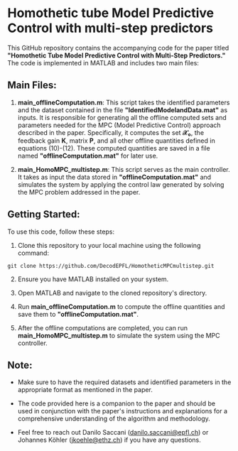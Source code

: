 # Homothetic tube Model Predictive Control with multi-step predictors

This GitHub repository contains the accompanying code for the paper titled **"Homothetic Tube Model Predictive Control with Multi-Step Predictors."** The code is implemented in MATLAB and includes two main files:

## Main Files:

1. **main_offlineComputation.m**: This script takes the identified parameters and the dataset contained in the file **"IdentifiedModelandData.mat"** as inputs. It is responsible for generating all the offline computed sets and parameters needed for the MPC (Model Predictive Control) approach described in the paper. Specifically, it computes the set **𝒳₀**, the feedback gain **K**, matrix **P**, and all other offline quantities defined in equations (10)-(12). These computed quantities are saved in a file named **"offlineComputation.mat"** for later use.

2. **main_HomoMPC_multistep.m**: This script serves as the main controller. It takes as input the data stored in **"offlineComputation.mat"** and simulates the system by applying the control law generated by solving the MPC problem addressed in the paper.

## Getting Started:

To use this code, follow these steps:

1. Clone this repository to your local machine using the following command: 
```
git clone https://github.com/DecodEPFL/HomotheticMPCmultistep.git
```

2. Ensure you have MATLAB installed on your system.

3. Open MATLAB and navigate to the cloned repository's directory.

4. Run **main_offlineComputation.m** to compute the offline quantities and save them to **"offlineComputation.mat"**.

5. After the offline computations are completed, you can run **main_HomoMPC_multistep.m** to simulate the system using the MPC controller.

## Note:

- Make sure to have the required datasets and identified parameters in the appropriate format as mentioned in the paper.

- The code provided here is a companion to the paper and should be used in conjunction with the paper's instructions and explanations for a comprehensive understanding of the algorithm and methodology.

- Feel free to reach out Danilo Saccani (danilo.saccani@epfl.ch) or Johannes Köhler (jkoehle@ethz.ch) if you have any questions.
